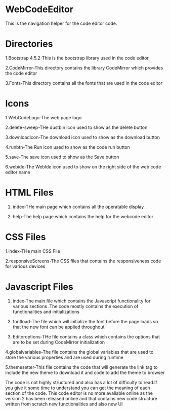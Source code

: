 # WebCodeEditor
This is the navigation helper for the code editor code.
# Directories
1.Bootstrap 4.5.2-This is the bootstrap library used in the code editor

2.CodeMirror-This directory contains the library CodeMirror which provides the code editor

3.Fonts-This directory contains all the fonts that are used in the code editor

# Icons
1.WebCodeLogo-The web page logo

2.delete-sweep-THe dustbin icon used to show as the delete button

3.downloadicon-The download icon used to show as the download button

4.runbtn-The Run icon used to show as the code run button

5.save-The save icon used to show as the Save button

6.webide-The WebIde icon used to show on the right side of the web code editor name


# HTML Files
1. index-THe main page which contains all the operatable display

2. help-The help page which contains the help for the webcode editor

# CSS Files
1.index-THe main CSS File

2.responsiveScreens-The CSS files that contains the responsiveness code for various devices

# Javascript Files
1. index-The main file which contains the Javascript functionality for various sections .The code mostly contains the execution of functionalities and initializations

2. fontload-The file which will initialize the font before the page loads so that the new font can be applied throughout

3. Editoroptions-THe file contains a class which contains the options that are to be set during CodeMirror initialization

4.globalvariables-The file contains the global variables that are used to store the various properties and are used during runtime

5.themesetter-This file contains the code that will generate the link tag to include the new theme to download it and code to add the theme to browser


The code is not highly structured and also has a lot of difficulty to read.If you give it some time to understand you can get the meaning of each section of the code.
This code editor is no more avaliable online as the version 2 has been released online and that contains new code structure written from scratch new functionalities and also new UI

